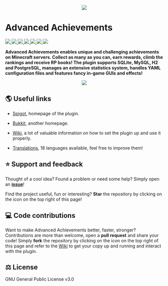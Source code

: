 <p align="center">
<img src ="https://github.com/PyvesB/advanced-achievements/blob/master/images/banner.png?raw=true" />
<br/>
</p>

# Advanced Achievements

<a href="https://github.com/PyvesB/advanced-achievements/actions?query=workflow%3A%22Build+project+and+validate+formatting%22">
<img src ="https://img.shields.io/github/workflow/status/PyvesB/advanced-achievements/Build%20project%20and%20validate%20formatting" />
</a>
<a href="https://github.com/PyvesB/advanced-achievements/blob/master/LICENSE">
<img src ="https://img.shields.io/github/license/PyvesB/advanced-achievements" />
</a>
  <a href="https://github.com/PyvesB/advanced-achievements/releases">
<img src ="https://img.shields.io/github/release/PyvesB/advanced-achievements" />
</a>
<a href="https://github.com/PyvesB/advanced-achievements/issues">
<img src ="https://img.shields.io/github/issues/PyvesB/advanced-achievements" />
</a>
<a href="https://github.com/PyvesB/advanced-achievements/stargazers">
<img src ="https://img.shields.io/github/stars/PyvesB/advanced-achievements" />
</a>
<a href="https://github.com/PyvesB/advanced-achievements/network">
<img src ="https://img.shields.io/github/forks/PyvesB/advanced-achievements" />
</a>
<a href="https://github.com/PyvesB/advanced-achievements/contributors">
<img src ="https://img.shields.io/github/contributors/PyvesB/advanced-achievements" />
</a>

**Advanced Achievements enables unique and challenging achievements on Minecraft servers. Collect as many as you can, earn rewards, climb the rankings and receive RP books! The plugin supports SQLite, MySQL, H2 and PostgreSQL, manages an extensive statistics system, handles YAML configuration files and features fancy in-game GUIs and effects!**

<p align="center">
<img src ="https://github.com/PyvesB/advanced-achievements/blob/master/images/walking-dead-screenshot.png?raw=true" />
<br/>
</p>

## :earth_americas: Useful links

* [Spigot](https://www.spigotmc.org/resources/advanced-achievements.6239/), homepage of the plugin.

* [Bukkit](http://dev.bukkit.org/bukkit-plugins/advanced-achievements/), another homepage.

* [Wiki](https://github.com/PyvesB/advanced-achievements/wiki), a lot of valuable information on how to set the plugin up and use it properly.

* [Translations](https://github.com/PyvesB/advanced-achievements/tree/master/advanced-achievements-plugin/src/main/resources), 18 languages available, feel free to improve them!

## :star: Support and feedback

Thought of a cool idea? Found a problem or need some help? Simply open an [**issue**](https://github.com/PyvesB/advanced-achievements/issues)!

Find the project useful, fun or interesting? **Star** the repository by clicking on the icon on the top right of this page!

## :computer: Code contributions

Want to make Advanced Achievements better, faster, stronger? Contributions are more than welcome, open a **pull request** and share your code! Simply **fork** the repository by clicking on the icon on the top right of this page and refer to the [Wiki](https://github.com/PyvesB/advanced-achievements/wiki/Developers) to get your copy up and running and interact with the plugin.

## :balance_scale: License 

GNU General Public License v3.0
